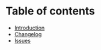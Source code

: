 # Table of contents

* [Introduction](README.md)
* [Changelog](changelog.md)
* [Issues](issues.md)

